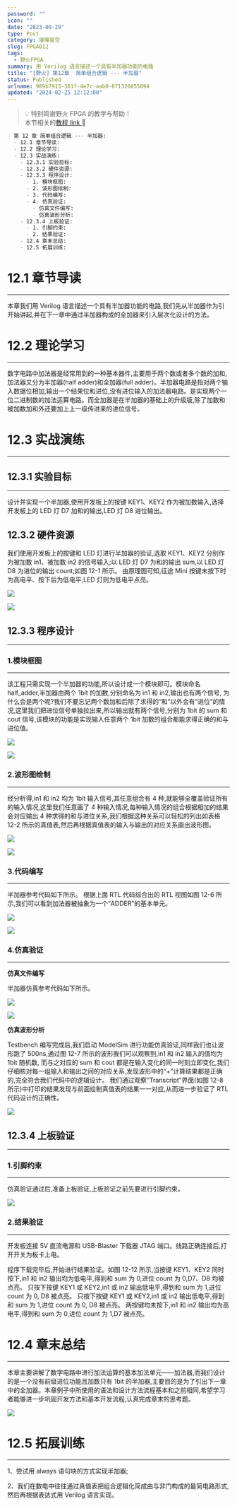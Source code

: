 ```yaml
---
password: ""
icon: ""
date: "2023-09-29"
type: Post
category: 璀璨星空
slug: FPGA012
tags:
  - 野火FPGA
summary: 用 Verilog 语言描述一个具有半加器功能的电路
title: "[野火] 第12章  简单组合逻辑 --- 半加器"
status: Published
urlname: 989b7915-361f-4e7c-aab0-071326055094
updated: "2024-02-25 12:12:00"
---
```


> 💡 特别鸣谢野火 FPGA 的教学与帮助！  
> 本节相关的[教程 link ](https://www.bilibili.com/video/BV17z411i7er?p=9&vd_source=237e295a40d7aaea043ead8c0d2c78ab)📌

```markdown
- 第 12 章 简单组合逻辑 --- 半加器:
  - 12.1 章节导读:
  - 12.2 理论学习:
  - 12.3 实战演练:
    - 12.3.1 实验目标:
    - 12.3.2 硬件资源:
    - 12.3.3 程序设计:
      - 1. 模块框图:
      - 2. 波形图绘制:
      - 3. 代码编写:
      - 4. 仿真验证:
        - 仿真文件编写:
        - 仿真波形分析:
    - 12.3.4 上板验证:
      - 1. 引脚约束:
      - 2. 结果验证:
    - 12.4 章末总结:
    - 12.5 拓展训练:
```

# 12.1 章节导读

---

本章我们用 Verilog 语言描述一个具有半加器功能的电路,我们先从半加器作为引开始讲起,并在下一章中通过半加器构成的全加器来引入层次化设计的方法。

# 12.2 理论学习

---

数字电路中加法器是经常用到的一种基本器件,主要用于两个数或者多个数的加和, 加法器又分为半加器(half adder)和全加器(full adder)。半加器电路是指对两个输入数据位相加,输出一个结果位和进位,没有进位输入的加法器电路。是实现两个一位二进制数的加法运算电路。而全加器是在半加器的基础上的升级版,除了加数和被加数加和外还要加上上一级传进来的进位信号。

# 12.3 实战演练

---

## 12.3.1 实验目标

---

设计并实现一个半加器,使用开发板上的按键 KEY1、KEY2 作为被加数输入,选择开发板上的 LED 灯 D7 加和的输出,LED 灯 D8 进位输出。

## 12.3.2 硬件资源

我们使用开发板上的按键和 LED 灯进行半加器的验证,选取 KEY1、KEY2 分别作为被加数 in1、被加数 in2 的信号输入;以 LED 灯 D7 为和的输出 sum,以 LED 灯 D8 为进位的输出 count;如图 12-1 所示。
由原理图可知,征途 Mini 按键未按下时为高电平、按下后为低电平;LED 灯则为低电平点亮。

![](https://bu.dusays.com/2023/09/29/6516d2c1cd328.png)

![](https://bu.dusays.com/2023/09/29/6516d2c2bed6d.png)

## 12.3.3 程序设计

---

### 1.**模块框图**

---

该工程只需实现一个半加器的功能,所以设计成一个模块即可。模块命名 half_adder,半加器由两个 1bit 的加数,分别命名为 in1 和 in2,输出也有两个信号, 为什么会是两个呢?我们不要忘记两个数加和后除了求得的“和”以外会有“进位”的情况,这里我们把进位信号单独拉出来,所以输出就有两个信号,分别为 1bit 的 sum 和 cout 信号,该模块的功能是实现输入任意两个 1bit 加数的组合都能求得正确的和与进位值。

![](https://bu.dusays.com/2023/09/29/6516d2c397475.png)

![](https://bu.dusays.com/2023/09/29/6516d2c4882c1.png)

### 2.**波形图绘制**

---

经分析得,in1 和 in2 均为 1bit 输入信号,其任意组合有 4 种,就能够全覆盖验证所有的输入情况,这里我们任意画了 4 种输入情况,每种输入情况的组合根据相加的结果会对应输出 4 种求得的和与进位关系,我们根据这种关系可以轻松的列出如表格 12-2 所示的真值表,然后再根据真值表的输入与输出的对应关系画出波形图。

![](https://bu.dusays.com/2023/09/29/6516d2c56082d.png)

![](https://bu.dusays.com/2023/09/29/6516d2c6455f9.png)

### 3.**代码编写**

---

半加器参考代码如下所示。
根据上面 RTL 代码综合出的 RTL 视图如图 12-6 所示,我们可以看到加法器被抽象为一个“ADDER”的基本单元。

![](https://bu.dusays.com/2023/09/29/6516d2c8cbca4.png)

![](https://bu.dusays.com/2023/09/29/6516d2c9aaf8f.png)

### 4.仿真验证

---

**仿真文件编写**

半加器仿真参考代码如下所示。

![](https://bu.dusays.com/2023/09/29/6516d2ca80aa5.png)

![](https://bu.dusays.com/2023/09/29/6516d2cb68a76.png)

**仿真波形分析**

Testbench 编写完成后,我们启动 ModelSim 进行功能仿真验证,同样我们也让波形跑了 500ns,通过图 12-7 所示的波形我们可以观察到,in1 和 in2 输入的值均为 1bit 随机数, 而与之对应的 sum 和 cout 都是在输入变化的同一时刻立即变化,我们仔细核对每一组输入和输出之间的对应关系,发现波形中的“+”计算结果都是正确的,完全符合我们代码中的逻辑设计。
我们通过观察“Transcript”界面(如图 12-8 所示)中打印的结果发现与前面绘制真值表的结果一一对应,从而进一步验证了 RTL 代码设计的正确性。

![](https://bu.dusays.com/2023/09/29/6516d2cc58e9a.png)

## 12.3.4 上板验证

---

### 1.**引脚约束**

---

仿真验证通过后,准备上板验证,上板验证之前先要进行引脚约束。

![](https://bu.dusays.com/2023/09/29/6516d2cea4ea9.png)

### 2.**结果验证**

---

开发板连接 5V 直流电源和 USB-Blaster 下载器 JTAG 端口。线路正确连接后,打开开关为板卡上电。

程序下载完毕后,开始进行结果验证。如图 12-12 所示,当按键 KEY1、KEY2 同时按下,in1 和 in2 输出均为低电平,得到和 sum 为 0,进位 count 为 0,D7、D8 均被点亮。
只按下按键 KEY1 或 KEY2,in1 或 in2 输出低电平,得到和 sum 为 1,进位 count 为 0, D8 被点亮。
只按下按键 KEY1 或 KEY2,in1 或 in2 输出低电平,得到和 sum 为 1,进位 count 为 0, D8 被点亮。
两按键均未按下,in1 和 in2 输出均为高电平,得到和 sum 为 0,进位 count 为 1,D7 被点亮。

# 12.4 章末总结

---

本章主要讲解了数字电路中进行加法运算的基本加法单元——加法器,而我们设计的是一个没有前级进位功能且加数只有 1bit 的半加器,主要目的是为了引出下一章中的全加器。本章例子中所使用的语法和设计方法流程基本和之前相同,希望学习者能够进一步巩固开发方法和基本开发流程,认真完成章末的思考题。

![](https://bu.dusays.com/2023/09/29/6516d2cf7a3a4.png)

# 12.5 拓展训练

---

1、尝试用 always 语句块的方式实现半加器;

2、我们在数电中往往通过真值表把组合逻辑化简成由与非门构成的最简电路形式,然后再根据表达式用 Verilog 语言实现。
